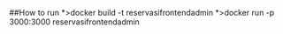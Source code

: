 ##How to run
*>docker build -t reservasifrontendadmin
*>docker run -p 3000:3000 reservasifrontendadmin
